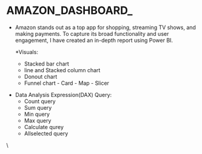# AMAZON_DASHBOARD_
- Amazon stands out as a top app for shopping, streaming TV shows, and making payments. To capture its broad functionality and user engagement, I have created an in-depth report using Power BI.

  *Visuals:
     - Stacked bar chart
     - line and Stacked column chart
     - Donout chart
     - Funnel chart
      - Card
      - Map
      - Slicer


* Data Analysis Expression(DAX) Query:
  -  Count query
  -  Sum query
  -  Min query
  -  Max query
  -  Calculate qurey 
  -  Allselected  query




\
